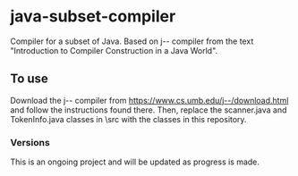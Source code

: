# java-subset-compiler
Compiler for a subset of Java. Based on j-- compiler from the text "Introduction to Compiler Construction in a Java World".

## To use
Download the j-- compiler from https://www.cs.umb.edu/j--/download.html and follow the instructions found there. Then, replace the scanner.java and TokenInfo.java classes in \src with the classes in this repository.

### Versions
This is an ongoing project and will be updated as progress is made.
